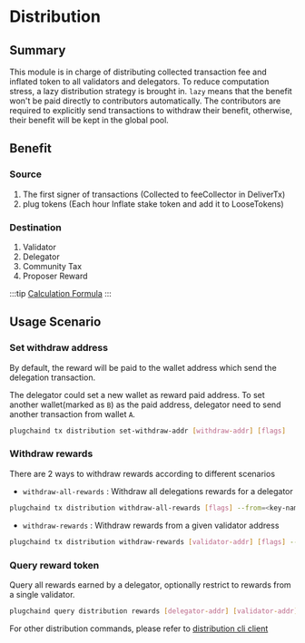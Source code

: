 # Distribution

## Summary

This module is in charge of distributing collected transaction fee and inflated token to all validators and delegators. To reduce computation stress, a lazy distribution strategy is brought in. `lazy` means that the benefit won't be paid directly to contributors automatically. The contributors are required to explicitly send transactions to withdraw their benefit, otherwise, their benefit will be kept in the global pool.

## Benefit

### Source

1. The first signer of transactions (Collected to feeCollector in DeliverTx)
2. plug tokens (Each hour Inflate stake token and add it to LooseTokens)

### Destination

1. Validator
2. Delegator
3. Community Tax
4. Proposer Reward

:::tip
[Calculation Formula](../concepts/general-concepts.md#staking-rewards-calculation-formula)
:::

## Usage Scenario

### Set withdraw address

By default, the reward will be paid to the wallet address which send the delegation transaction.

The delegator could set a new wallet as reward paid address. To set another wallet(marked as `B`) as the paid address, delegator need to send another transaction from wallet `A`.

```bash
plugchaind tx distribution set-withdraw-addr [withdraw-addr] [flags]
```  

### Withdraw rewards

There are 2 ways to withdraw rewards according to different scenarios

- `withdraw-all-rewards` : Withdraw all delegations rewards for a delegator

```bash
plugchaind tx distribution withdraw-all-rewards [flags] --from=<key-name> --fees=20plug --chain-id=plugchain
```

- `withdraw-rewards` : Withdraw rewards from a given validator address

```bash
plugchaind tx distribution withdraw-rewards [validator-addr] [flags] --from=<key-name> --fees=20plug --chain-id=plugchain
```

### Query reward token

Query all rewards earned by a delegator, optionally restrict to rewards from a single validator.

```bash
plugchaind query distribution rewards [delegator-addr] [validator-addr] [flags]
```

For other distribution commands, please refer to [distribution cli client](../cli-client/distribution.md)
